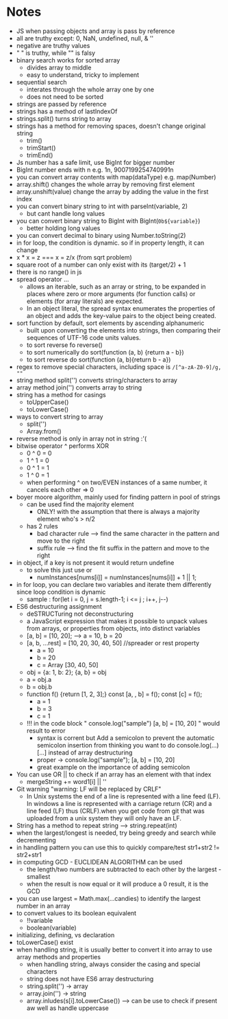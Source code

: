 # Notes

-   JS when passing objects and array is pass by reference
-   all are truthy except: 0, NaN, undefined, null, & ''
-   negative are truthy values
-   " " is truthy, while "" is falsy
-   binary search works for sorted array
    -   divides array to middle
    -   easy to understand, tricky to implement
-   sequential search
    -   interates through the whole array one by one
    -   does not need to be sorted
-   strings are passed by reference
-   strings has a method of lastIndexOf
-   strings.split() turns string to array
-   strings has a method for removing spaces, doesn't change original string
    -   trim()
    -   trimStart()
    -   trimEnd()
-   Js number has a safe limit, use BigInt for bigger number
-   BigInt number ends with n e.g. 1n, 9007199254740991n
-   you can convert array contents with map(dataType) e.g. map(Number)
-   array.shift() changes the whole array by removing first element
-   array.unshift(value) change the array by adding the value in the first index
-   you can convert binary string to int with parseInt(variable, 2)
    -   but cant handle long values
-   you can convert binary string to BigInt with BigInt(`0b${variable}`)
    -   better holding long values
-   you can convert decimal to binary using Number.toString(2)
-   in for loop, the condition is dynamic. so if in property length, it can change
-   x \* x = z === x = z/x (from sqrt problem)
-   square root of a number can only exist with its (target/2) + 1
-   there is no range() in js
-   spread operator ...
    -   allows an iterable, such as an array or string, to be expanded in places where zero or more arguments (for function calls) or elements (for array literals) are expected.
    -   In an object literal, the spread syntax enumerates the properties of an object and adds the key-value pairs to the object being created.
-   sort function by default, sort elements by ascending alphanumeric
    -   built upon converting the elements into strings, then comparing their sequences of UTF-16 code units values.
    -   to sort reverse fo reverse()
    -   to sort numerically do sort(function (a, b) {return a - b})
    -   to sort reverse do sort(function (a, b){return b - a})
-   regex to remove special characters, including space is `/[^a-zA-Z0-9]/g, "" `
-   string method split('') converts string/characters to array
-   array method join('') converts array to string
-   string has a method for casings
    -   toUpperCase()
    -   toLowerCase()
-   ways to convert string to array
    -   split('')
    -   Array.from()
-   reverse method is only in array not in string :'(
-   bitwise operator ^ performs XOR
    -   0 ^ 0 = 0
    -   1 ^ 1 = 0
    -   0 ^ 1 = 1
    -   1 ^ 0 = 1
    -   when performing ^ on two/EVEN instances of a same number, it cancels each other => 0
-   boyer moore algorithm, mainly used for finding pattern in pool of strings
    -   can be used find the majority element
        -   ONLY! with the assumption that there is always a majority element who's > n/2
    -   has 2 rules
        -   bad character rule --> find the same character in the pattern and move to the right
        -   suffix rule --> find the fit suffix in the pattern and move to the right
-   in object, if a key is not present it would return undefine
    -   to solve this just use or
        -   numInstances[nums[i]] = numInstances[nums[i]] + 1 || 1;
-   in for loop, you can declare two variables and iterate them differently since loop condition is dynamic
    -   sample : for(let i = 0, j = s.length-1; i <= j ; i++, j--)
-   ES6 destructuring assignment
    -   deSTRUCTuring not deconstructuring
    -   a JavaScript expression that makes it possible to unpack values from arrays, or properties from objects, into distinct variables
    -   [a, b] = [10, 20]; --> a = 10, b = 20
    -   [a, b, ...rest] = [10, 20, 30, 40, 50] //spreader or rest property
        -   a = 10
        -   b = 20
        -   c = Array [30, 40, 50]
    -   obj = {a: 1, b: 2}; {a, b} = obj
    -   a = obj.a
    -   b = obj.b
    -   function f() {return [1, 2, 3];} const [a, , b] = f(); const [c] = f();
        -   a = 1
        -   b = 3
        -   c = 1
    -   !!! in the code block " console.log("sample") [a, b] = [10, 20] " would result to error
        -   syntax is corrent but Add a semicolon to prevent the automatic semicolon insertion from thinking you want to do console.log(...)[...] instead of array destructuring
        -   proper -> console.log("sample"); [a, b] = [10, 20]
        -   great example on the importance of adding semicolon
-   You can use OR || to check if an array has an element with that index
    -   mergeString += word1[i] || ''
-   Git warning "warning: LF will be replaced by CRLF"
    -   In Unix systems the end of a line is represented with a line feed (LF). In windows a line is represented with a carriage return (CR) and a line feed (LF) thus (CRLF).when you get code from git that was uploaded from a unix system they will only have an LF.
-   String has a method to repeat string --> string.repeat(int)
-   when the largest/longest is needed, try being greedy and search while decrementing
-   in handling pattern you can use this to quickly compare/test str1+str2 != str2+str1
-   in computing GCD - EUCLIDEAN ALGORITHM can be used
    -   the length/two numbers are subtracted to each other by the largest - smallest
    -   when the result is now equal or it will produce a 0 result, it is the GCD
-   you can use largest = Math.max(...candies) to identify the largest number in an array
-   to convert values to its boolean equivalent
    -   !!variable
    -   boolean(variable)
-   initializing, defining, vs declaration
-   toLowerCase() exist
-   when handling string, it is usually better to convert it into array to use array methods and properties
    -   when handling string, always consider the casing and special characters
    -   string does not have ES6 array destructuring
    -   string.split('') -> array
    -   array.join('') -> string
    -   array.inludes(s[i].toLowerCase()) --> can be use to check if present aw well as handle uppercase
